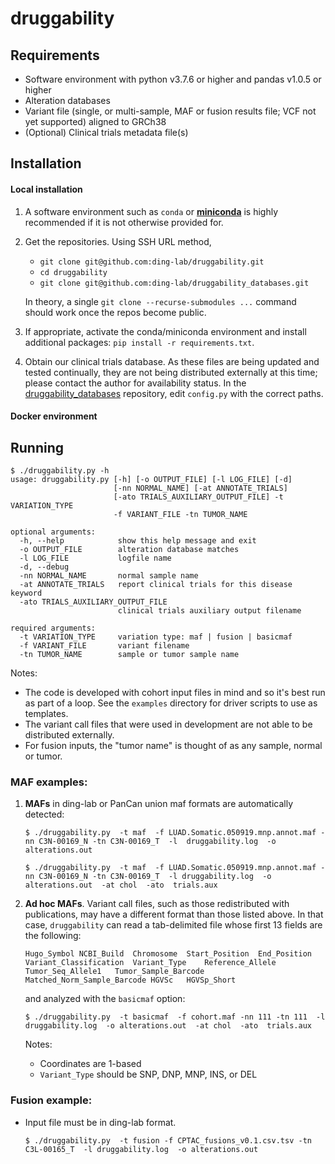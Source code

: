 # druggability

## Requirements
- Software environment with python v3.7.6 or higher and pandas v1.0.5 or higher
- Alteration databases
- Variant file (single, or multi-sample, MAF or fusion results file; VCF not yet supported) aligned to GRCh38
- (Optional) Clinical trials metadata file(s)

## Installation
#### Local installation
1. A software environment such as `conda` or **[miniconda](https://docs.conda.io/en/latest/miniconda.html)** is highly recommended if it is not otherwise provided for.
2. Get the repositories. Using SSH URL method,
	- `git clone git@github.com:ding-lab/druggability.git `
	- `cd druggability`
	- `git clone git@github.com:ding-lab/druggability_databases.git`
	
	In theory, a single `git clone --recurse-submodules ...` command should work once the repos become public.
3. If appropriate, activate the conda/miniconda environment and install additional packages: `pip install -r requirements.txt`.
4. Obtain our clinical trials database. As these files are being updated and tested continually, they are not being distributed externally at this time; please contact the author for availability status.  In the [druggability_databases](https://github.com/ding-lab/druggability_databases/) repository, edit `config.py` with the correct paths.

#### Docker environment



## Running
```
$ ./druggability.py -h
usage: druggability.py [-h] [-o OUTPUT_FILE] [-l LOG_FILE] [-d]
                       [-nn NORMAL_NAME] [-at ANNOTATE_TRIALS]
                       [-ato TRIALS_AUXILIARY_OUTPUT_FILE] -t VARIATION_TYPE
                       -f VARIANT_FILE -tn TUMOR_NAME

optional arguments:
  -h, --help            show this help message and exit
  -o OUTPUT_FILE        alteration database matches
  -l LOG_FILE           logfile name
  -d, --debug
  -nn NORMAL_NAME       normal sample name
  -at ANNOTATE_TRIALS   report clinical trials for this disease keyword
  -ato TRIALS_AUXILIARY_OUTPUT_FILE
                        clinical trials auxiliary output filename

required arguments:
  -t VARIATION_TYPE     variation type: maf | fusion | basicmaf
  -f VARIANT_FILE       variant filename
  -tn TUMOR_NAME        sample or tumor sample name
```
Notes:
- The code is developed with cohort input files in mind and so it's best run as part of a loop. See the `examples` directory for driver scripts to use as templates.
- The variant call files that were used in development are not able to be distributed externally.
- For fusion inputs, the "tumor name" is thought of as any sample, normal or tumor.

### MAF examples:
1. **MAFs** in ding-lab or PanCan union maf formats are automatically detected:
    ```
    $ ./druggability.py  -t maf  -f LUAD.Somatic.050919.mnp.annot.maf -nn C3N-00169_N -tn C3N-00169_T  -l  druggability.log  -o alterations.out
    ```
    ```
    $ ./druggability.py  -t maf  -f LUAD.Somatic.050919.mnp.annot.maf -nn C3N-00169_N -tn C3N-00169_T  -l druggability.log  -o alterations.out  -at chol  -ato  trials.aux
    ```

2. **Ad hoc MAFs**. Variant call files, such as those redistributed with publications, may have a different format than those listed above. In that case, `druggability` can read a tab-delimited file whose first 13 fields are the following:
    ```
    Hugo_Symbol	NCBI_Build	Chromosome	Start_Position	End_Position	Variant_Classification	Variant_Type	Reference_Allele	Tumor_Seq_Allele1	Tumor_Sample_Barcode	Matched_Norm_Sample_Barcode	HGVSc	HGVSp_Short
    ```

    and analyzed with the `basicmaf` option:

    ```
    $ ./druggability.py  -t basicmaf  -f cohort.maf -nn 111 -tn 111  -l druggability.log  -o alterations.out  -at chol  -ato  trials.aux
    ```
    Notes:
	- Coordinates are 1-based
	- `Variant_Type` should be SNP, DNP, MNP, INS, or DEL

### Fusion example:
- Input file must be in ding-lab format.
    ```
    $ ./druggability.py  -t fusion -f CPTAC_fusions_v0.1.csv.tsv -tn C3L-00165_T  -l druggability.log  -o alterations.out
    ```